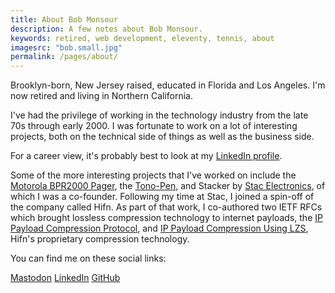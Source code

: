 ```yaml
---
title: About Bob Monsour
description: A few notes about Bob Monsour.
keywords: retired, web development, eleventy, tennis, about
imagesrc: "bob.small.jpg"
permalink: /pages/about/
---
```


<div class="container">

Brooklyn-born, New Jersey raised, educated in Florida and Los Angeles. I'm now retired and living in Northern California.

I've had the privilege of working in the technology industry from the late 70s through early 2000. I was fortunate to work on a lot of interesting projects, both on the technical side of things as well as the business side.

For a career view, it's probably best to look at my [LinkedIn profile](https://www.linkedin.com/in/bobmonsour/).

Some of the more interesting projects that I've worked on include the [Motorola BPR2000 Pager](https://historyexplorer.si.edu/resource/motorola-bpr2000-pager), the [Tono-Pen](https://patents.google.com/patent/US4747296), and Stacker by [Stac Electronics](https://en.wikipedia.org/wiki/Stac_Electronics), of which I was a co-founder. Following my time at Stac, I joined a spin-off of the company called Hifn. As part of that work, I co-authored two IETF RFCs which brought lossless compression technology to internet payloads, the [IP Payload Compression Protocol](https://datatracker.ietf.org/doc/html/rfc2393), and [IP Payload Compression Using LZS](https://datatracker.ietf.org/doc/html/rfc2395), Hifn's proprietary compression technology.

You can find me on these social links:

<a rel="me" href="https://indieweb.social/@bobmonsour">Mastodon</a>
<a rel="me" href="https://www.linkedin.com/in/bobmonsour/">LinkedIn</a>
<a rel="me" href="https://github.com/bobmonsour">GitHub</a>

</div>
